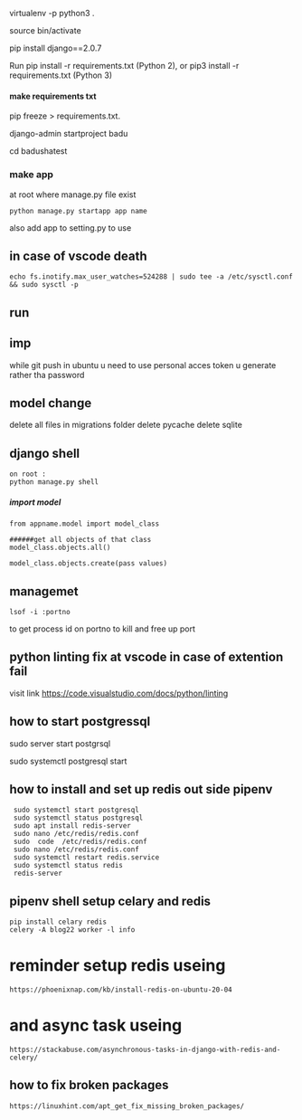  virtualenv -p python3 .

source bin/activate

pip install django==2.0.7

Run pip install -r requirements.txt (Python 2), or pip3 install -r requirements.txt (Python 3)
#### make requirements txt
pip freeze > requirements.txt.


django-admin startproject badu

cd badushatest

### make app
at root where manage.py file exist

    python manage.py startapp app name
also add app to setting.py to use



## in case of vscode death
    echo fs.inotify.max_user_watches=524288 | sudo tee -a /etc/sysctl.conf && sudo sysctl -p
## run


## imp
while git push in ubuntu u need to use personal acces token u generate rather tha password


## model change
delete all files in migrations folder
delete pycache
delete sqlite


## django shell
 
    on root :
    python manage.py shell

##### import model
    from appname.model import model_class

    ######get all objects of that class
    model_class.objects.all()

    model_class.objects.create(pass values)


## managemet 
    lsof -i :portno
to get process id on portno to kill and free up port 

## python linting fix at vscode in case of extention fail
visit link 
    https://code.visualstudio.com/docs/python/linting
    
    
    
## how to start postgressql
  sudo server start postgrsql
 
  sudo systemctl postgresql start
  
  
  
  
## how to install and set up redis out side pipenv 


     sudo systemctl start postgresql
     sudo systemctl status postgresql
     sudo apt install redis-server
     sudo nano /etc/redis/redis.conf
     sudo  code  /etc/redis/redis.conf
     sudo nano /etc/redis/redis.conf
     sudo systemctl restart redis.service
     sudo systemctl status redis
     redis-server




## pipenv shell setup celary and redis
    pip install celary redis
    celery -A blog22 worker -l info
 
# reminder setup redis useing 
	https://phoenixnap.com/kb/install-redis-on-ubuntu-20-04

# and async task useing 
	https://stackabuse.com/asynchronous-tasks-in-django-with-redis-and-celery/


## how to fix broken packages
	https://linuxhint.com/apt_get_fix_missing_broken_packages/
   
